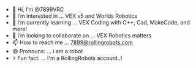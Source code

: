 - 👋 Hi, I’m @7899VRC
- 👀 I’m interested in ... VEX v5 and Worlds Robotics
- 🌱 I’m currently learning ... VEX Coding with C++, Cad, MakeCode, and more!
- 💞️ I’m looking to collaborate on ... VEX Robotics matters
- 📫 How to reach me ... 7899@rollingrobots.com
- 😄 Pronouns: ... i am a robot
- ⚡ Fun fact: ... I'm a RollingRobots account..!

<!---
7899VRC/7899VRC is a ✨ special ✨ repository because its `README.md` (this file) appears on your GitHub profile.
You can click the Preview link to take a look at your changes.
--->

